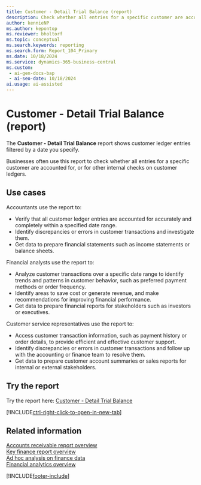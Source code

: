 ```yaml
---
title: Customer - Detail Trial Balance (report)
description: Check whether all entries for a specific customer are accounted for, or for other internal checks on customer ledgers.
author: kennieNP
ms.author: kepontop
ms.reviewer: bholtorf
ms.topic: conceptual
ms.search.keywords: reporting
ms.search.form: Report_104_Primary
ms.date: 10/18/2024
ms.service: dynamics-365-business-central
ms.custom:
 - ai-gen-docs-bap
 - ai-seo-date: 10/18/2024
ai.usage: ai-assisted
---
```


# Customer - Detail Trial Balance (report)

The **Customer - Detail Trial Balance** report shows customer ledger entries filtered by a date you specify.

Businesses often use this report to check whether all entries for a specific customer are accounted for, or for other internal checks on customer ledgers.

## Use cases

<!-- 
Prompt

Below is a report in an ERP system. Provide 3-4 use cases for different personas working with sales.
Format like this:    
  
As a <persona>, use the report to    
* use case 1  
* use case 2    

Do not capitalize the persona names. 

## Report name
Customer - Detail Trial Balance

### What the report does
The *Customer - Detail Trial Balance* report shows all the customer ledger entries within the specified date filter. 

### Use cases
This report is often used to check whether all entries for a specific customer are accounted for, or for other internal checks on customer ledgers.
This report is particularly useful for accountants and financial analysts to verify and reconcile customer transactions, ensuring that all entries are accounted for accurately.

Please include your data sources and URLs

-->

Accountants use the report to:

* Verify that all customer ledger entries are accounted for accurately and completely within a specified date range.
* Identify discrepancies or errors in customer transactions and investigate them.
* Get data to prepare financial statements such as income statements or balance sheets.

Financial analysts use the report to:

* Analyze customer transactions over a specific date range to identify trends and patterns in customer behavior, such as preferred payment methods or order frequency.
* Identify areas to save cost or generate revenue, and make recommendations for improving financial performance.
* Get data to prepare financial reports for stakeholders such as investors or executives.

Customer service representatives use the report to:

* Access customer transaction information, such as payment history or order details, to provide efficient and effective customer support.
* Identify discrepancies or errors in customer transactions and follow up with the accounting or finance team to resolve them.
* Get data to prepare customer account summaries or sales reports for internal or external stakeholders.

## Try the report

Try the report here: [Customer - Detail Trial Balance](https://businesscentral.dynamics.com?report=104)

[!INCLUDE[ctrl-right-click-to-open-in-new-tab](../includes/ctrl-right-click-to-open-in-new-tab.md)]

## Related information

[Accounts receivable report overview](../receivables-reports.md)  
[Key finance report overview](../finance-reports.md)  
[Ad hoc analysis on finance data](../ad-hoc-analysis-finance.md)  
[Financial analytics overview](../bi.md)  

[!INCLUDE[footer-include](../includes/footer-banner.md)]